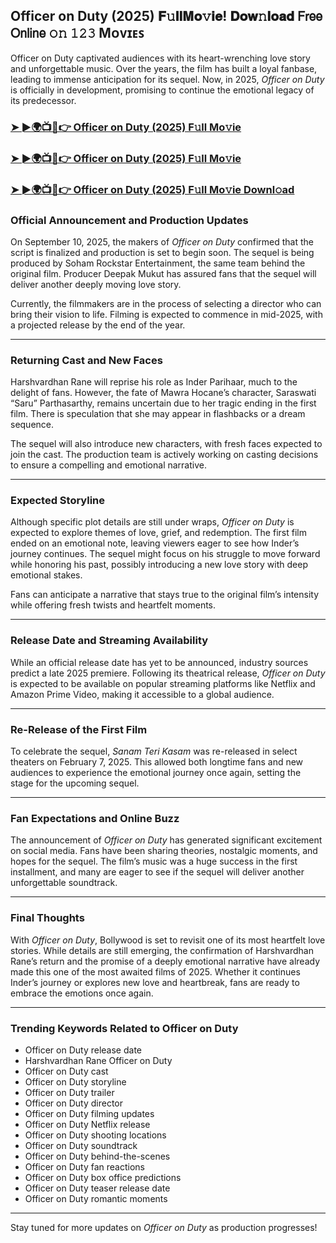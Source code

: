 ##  Officer on Duty (2025) 𝐅𝚞𝐥𝐥𝐌𝐨𝚟𝐢𝐞! 𝐃𝐨𝐰𝚗𝐥𝐨𝐚𝐝 𝖥𝗋𝖾𝖾 𝖮𝗇𝗅𝗂𝗇𝖾 𝚘𝚗 𝟷𝟸𝟹 Mᴏᴠɪᴇꜱ

 Officer on Duty captivated audiences with its heart-wrenching love story and unforgettable music. Over the years, the film has built a loyal fanbase, leading to immense anticipation for its sequel. Now, in 2025, *Officer on Duty* is officially in development, promising to continue the emotional legacy of its predecessor.

### [➤ ►🌍📺📱👉   Officer on Duty (2025) F𝚞ll Mo𝚟ie](https://t.co/UNo9hcJBa8)

### [➤ ►🌍📺📱👉   Officer on Duty (2025) F𝚞ll Mo𝚟ie](https://t.co/UNo9hcJBa8)

### [➤ ►🌍📺📱👉   Officer on Duty (2025) F𝚞ll Mo𝚟ie Downl𝚘ad](https://t.co/UNo9hcJBa8)

### **Official Announcement and Production Updates**

On September 10, 2025, the makers of *Officer on Duty* confirmed that the script is finalized and production is set to begin soon. The sequel is being produced by Soham Rockstar Entertainment, the same team behind the original film. Producer Deepak Mukut has assured fans that the sequel will deliver another deeply moving love story.

Currently, the filmmakers are in the process of selecting a director who can bring their vision to life. Filming is expected to commence in mid-2025, with a projected release by the end of the year.

---

### **Returning Cast and New Faces**

Harshvardhan Rane will reprise his role as Inder Parihaar, much to the delight of fans. However, the fate of Mawra Hocane’s character, Saraswati “Saru” Parthasarthy, remains uncertain due to her tragic ending in the first film. There is speculation that she may appear in flashbacks or a dream sequence.

The sequel will also introduce new characters, with fresh faces expected to join the cast. The production team is actively working on casting decisions to ensure a compelling and emotional narrative.

---

### **Expected Storyline**

Although specific plot details are still under wraps, *Officer on Duty* is expected to explore themes of love, grief, and redemption. The first film ended on an emotional note, leaving viewers eager to see how Inder’s journey continues. The sequel might focus on his struggle to move forward while honoring his past, possibly introducing a new love story with deep emotional stakes.

Fans can anticipate a narrative that stays true to the original film’s intensity while offering fresh twists and heartfelt moments.

---

### **Release Date and Streaming Availability**

While an official release date has yet to be announced, industry sources predict a late 2025 premiere. Following its theatrical release, *Officer on Duty* is expected to be available on popular streaming platforms like Netflix and Amazon Prime Video, making it accessible to a global audience.

---

### **Re-Release of the First Film**

To celebrate the sequel, *Sanam Teri Kasam* was re-released in select theaters on February 7, 2025. This allowed both longtime fans and new audiences to experience the emotional journey once again, setting the stage for the upcoming sequel.

---

### **Fan Expectations and Online Buzz**

The announcement of *Officer on Duty* has generated significant excitement on social media. Fans have been sharing theories, nostalgic moments, and hopes for the sequel. The film’s music was a huge success in the first installment, and many are eager to see if the sequel will deliver another unforgettable soundtrack.

---

### **Final Thoughts**

With *Officer on Duty*, Bollywood is set to revisit one of its most heartfelt love stories. While details are still emerging, the confirmation of Harshvardhan Rane’s return and the promise of a deeply emotional narrative have already made this one of the most awaited films of 2025. Whether it continues Inder’s journey or explores new love and heartbreak, fans are ready to embrace the emotions once again.

---

### **Trending Keywords Related to Officer on Duty**

- Officer on Duty release date  
- Harshvardhan Rane Officer on Duty  
- Officer on Duty cast  
- Officer on Duty storyline  
- Officer on Duty trailer  
- Officer on Duty director  
- Officer on Duty filming updates  
- Officer on Duty Netflix release  
- Officer on Duty shooting locations  
- Officer on Duty soundtrack  
- Officer on Duty behind-the-scenes  
- Officer on Duty fan reactions  
- Officer on Duty box office predictions  
- Officer on Duty teaser release date  
- Officer on Duty romantic moments  

---

Stay tuned for more updates on *Officer on Duty* as production progresses!
